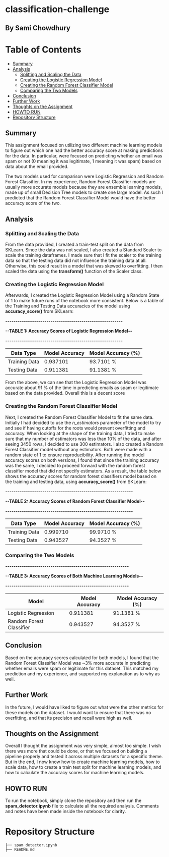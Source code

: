 # classification-challenge
## By Sami Chowdhury

# Table of Contents

- [Summary](#summary)
- [Analysis](#analysis)
    - [Splitting and Scaling the Data](#splitting-and-scaling-the-data)
    - [Creating the Logistic Regression Model](#creating-the-logistic-regression-model)
    - [Creating the Random Forest Classifier Model](#creating-the-random-forest-classifier-model)
    - [Comparing the Two Models](#comparing-the-two-models)
- [Conclusion](#conclusion)
- [Further Work](#further-work)
- [Thoughts on the Assignment](#thoughts-on-the-assignment)
- [HOWTO RUN](#howto-run)
- [Repository Structure](#repository-structure)

## Summary

This assignment focused on utilizing two different machine learning models to figure out which one had the better accuracy score at making predictions for the data. In particular, were focused on predicting whether an email was spam or not (0 meaning it was legitimate, 1 meaning it was spam) based on data about the email provided. 

The two models used for comparison were Logistic Regression and Random Forest Classifier. In my experience, Random Forest Classifier models are usually more accurate models because they are ensemble learning models, made up of small Decision Tree models to create one large model. As such I predicted that the Random Forest Classifier Model would have the better accuracy score of the two.

## Analysis

### Splitting and Scaling the Data

From the data provided, I created a train-test split on the data from SKLearn. Since the data was not scaled, I also created a Standard Scaler to scale the training dataframes. I made sure that I fit the scaler to the training data so that the testing data did not influence the training data at all. Otherwise, this could result in a model that was skewed to overfitting. I then scaled the data using the **transform()** function of the Scaler class. 

### Creating the Logistic Regression Model

Afterwards, I created the Logistic Regression Model using a Random State of 1 to make future runs of the notebook more consistent. Below is a table of the Training and Testing Data accuracies of the model using **accuracy_score()** from SKLearn:

**---------------------------------------------------------**

**--TABLE 1: Accuracy Scores of Logistic Regression Model--**

**---------------------------------------------------------**

| Data Type | Model Accuracy | Model Accuracy (%) |
| --------- | -------------- | ------------------ |
| Training Data | 0.937101 | 93.7101 % |
| Testing Data | 0.911381 | 91.1381 % |

From the above, we can see that the Logistic Regression Model was accurate about 91 % of the time in predicting emails as spam or legitimate based on the data provided. Overall this is a decent score

### Creating the Random Forest Classifier Model

Next, I created the Random Forest Classifier Model to fit the same data. Initially I had decided to use the *n_estimators* parameter of the model to try and see if having cutoffs for the roots would prevent overfitting and accuracy. When looking at the shape of the training data, I tried to make sure that my number of estimators was less than 10% of the data, and after seeing 3450 rows, I decided to use 300 estimators. I also created a Random Forest Classifier model without any estimators. Both were made with a random state of 1 to ensure reproducibility. After running the model accuracy scores on both versions, I found that since the training accuracy was the same, I decided to proceed forward with the random forest classifier model that did not specify estimators. As a result, the table below shows the accuracy scores for random forest classifiers model based on the training and testing data, using **accuracy_score()** from SKLearn:

**--------------------------------------------------------------**

**--TABLE 2: Accuracy Scores of Random Forest Classifier Model--**

**--------------------------------------------------------------**

| Data Type | Model Accuracy | Model Accuracy (%) |
| --------- | -------------- | ------------------ |
| Training Data | 0.999710 | 99.9710 % |
| Testing Data | 0.943527 | 94.3527 % |

### Comparing the Two Models

**------------------------------------------------------------**

**--TABLE 3: Accuracy Scores of Both Machine Learning Models--**

**------------------------------------------------------------**

| Model | Model Accuracy | Model Accuracy (%) |
| --------- | -------------- | ------------------ |
| Logistic Regression | 0.911381 | 91.1381 % |
| Random Forest Classifier | 0.943527 | 94.3527 % |

## Conclusion

Based on the accuracy scores calculated for both models, I found that the Random Forest Classifier Model was ~3% more accurate in predicting whether emails were spam or legitimate for this dataset. This matched my prediction and my experience, and supported my explanation as to why as well. 

## Further Work

In the future, I would have liked to figure out what were the other metrics for these models on the dataset. I would want to ensure that there was no overfitting, and that its precision and recall were high as well. 

## Thoughts on the Assignment

Overall I thought the assignment was very simple, almost too simple. I wish there was more that could be done, or that we focused on building a pipeline properly and tested it across multiple datasets for a specific theme. But in the end, I now know how to create machine learning models, how to scale data, how to create a train test split for machine learning models, and how to calculate the accuracy scores for machine learning models. 

## HOWTO RUN

To run the notebook, simply clone the repository and then run the **spam_detector.ipynb** file to calculate all the required analysis. Comments and notes have been made inside the notebook for clarity. 

# Repository Structure

```
├── spam_detector.ipynb
├── README.md
```